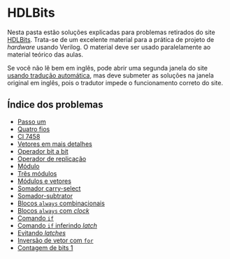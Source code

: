 # HDLBits

Nesta pasta estão soluções explicadas para problemas retirados do site [HDLBits](https://hdlbits.01xz.net/wiki/Main_Page). Trata-se de um excelente material para a prática de projeto de _hardware_ usando Verilog. O material deve ser usado paralelamente ao material teórico das aulas.  

Se você não lê bem em inglês, pode abrir uma segunda janela do site [usando tradução automática](https://hdlbits-01xz-net.translate.goog/wiki/Main_Page?_x_tr_sl=en&_x_tr_tl=pt&_x_tr_hl=en-US), mas deve submeter as soluções na janela original em inglês, pois o tradutor impede o funcionamento correto do site. 

## Índice dos problemas

- [Passo um](01_step_one) 
- [Quatro fios](04_wire4)
- [CI 7458](10_7458)
- [Vetores em mais detalhes](12_vector1)
- [Operador bit a bit](14_vector2)
- [Operador de replicação](18_vector4)
- [Módulo](20_module)
- [Três módulos](23_module_shift)
- [Módulos e vetores](24_module_shift8)
- [Somador carry-select](27_module_cseladd)
- [Somador-subtrator](28_module_addsub)
- [Blocos `always` combinacionais](29_alwaysblock1)
- [Blocos `always` com _clock_](30_alwaysblock2)
- [Comando `if`](31_always_if)
- [Comando `if` inferindo _latch_](32_always_if2)
- [Evitando _latches_](36_always_nolatches)
- [Inversão de vetor com `for`](40_vector100r)
- [Contagem de bits 1](41_popcount255)
